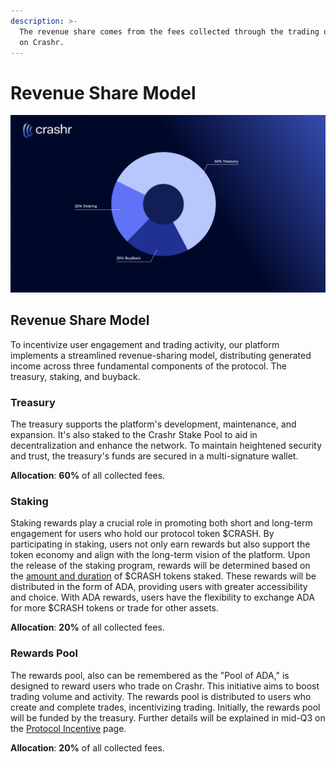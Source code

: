```yaml
---
description: >-
  The revenue share comes from the fees collected through the trading of assets
  on Crashr.
---
```


# Revenue Share Model

![Revenue Share Pie-Chart](/img/chart.png)

## Revenue Share Model

To incentivize user engagement and trading activity, our platform implements a streamlined revenue-sharing model, distributing generated income across three fundamental components of the protocol. The treasury, staking, and buyback. &#x20;

### Treasury

The treasury supports the platform's development, maintenance, and expansion. It's also staked to the Crashr Stake Pool to aid in decentralization and enhance the network. To maintain heightened security and trust, the treasury's funds are secured in a multi-signature wallet.

**Allocation**: **60%** of all collected fees.

### Staking

Staking rewards play a crucial role in promoting both short and long-term engagement for users who hold our protocol token $CRASH. By participating in staking, users not only earn rewards but also support the token economy and align with the long-term vision of the platform. Upon the release of the staking program, rewards will be determined based on the [amount and duration](docs/tokenomics/usdcrash-staking.md) of $CRASH tokens staked. These rewards will be distributed in the form of ADA, providing users with greater accessibility and choice. With ADA rewards, users have the flexibility to exchange ADA for more $CRASH tokens or trade for other assets.

**Allocation**: **20%** of all collected fees.

### Rewards Pool

The rewards pool, also can be remembered as the "Pool of ADA," is designed to reward users who trade on Crashr. This initiative aims to boost trading volume and activity. The rewards pool is distributed to users who create and complete trades, incentivizing trading. Initially, the rewards pool will be funded by the treasury. Further details will be explained in mid-Q3 on the [Protocol Incentive](docs/Protocol%20Incentive.md) page.

**Allocation**: **20%** of all collected fees.
